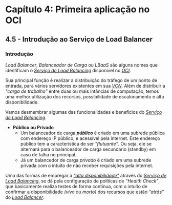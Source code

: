 # Capítulo 4: Primeira aplicação no OCI

## 4.5 - Introdução ao Serviço de Load Balancer

### __Introdução__

_Load Balancer_, _Balanceador de Carga_ ou _LBaaS_ são alguns nomes que identificam o _[Serviço de Load Balancing](https://docs.oracle.com/pt-br/iaas/Content/Balance/Concepts/balanceoverview.htm)_ disponível no _[OCI](https://www.oracle.com/cloud/)_.

Sua principal função é realizar a distribuição do tráfego de um ponto de entrada, para vários servidores existentes em sua _[VCN](https://docs.oracle.com/pt-br/iaas/Content/Network/Tasks/managingVCNs_topic-Overview_of_VCNs_and_Subnets.htm)_. Além de distribuir a _"carga de trabalho"_ entre duas ou mais intâncias de computação, temos uma melhor utilização dos recursos, possibilidade de escalonamento e alta disponibilidade.

Vamos desmembrar algumas das funcionalidades e benefícios do _[Serviço de Load Balancing](https://docs.oracle.com/pt-br/iaas/Content/Balance/Concepts/balanceoverview.htm)_.

- **Público ou Privado**
    - Um balanceador de carga _**público**_ é criado em uma subrede pública com endereço IP público, e acessível pela internet. Este endereço público tem a característica de ser _"flutuante"_. Ou seja, ele se alternará para o balanceador de carga secundário (standby) em caso de falha no principal.
    - Já um balancedor de carga _privado_ é criado em uma subrede privada com o intuito de não receber requisições pela internet.

Uma das formas de empregar a _["alta disponibilidade"](https://en.wikipedia.org/wiki/High_availability)_ através do _[Serviço de Load Balancing](https://docs.oracle.com/pt-br/iaas/Content/Balance/Concepts/balanceoverview.htm)_, se dá pela configuração de políticas de _"Health Check"_, que basicamente realiza testes de forma contínua, com o intuíto de confirmar a disponibilidade _(vivo ou morto)_ dos recursos que estão _"atrás"_ do _[Load Balancer](https://docs.oracle.com/pt-br/iaas/Content/Balance/Concepts/balanceoverview.htm)_.
